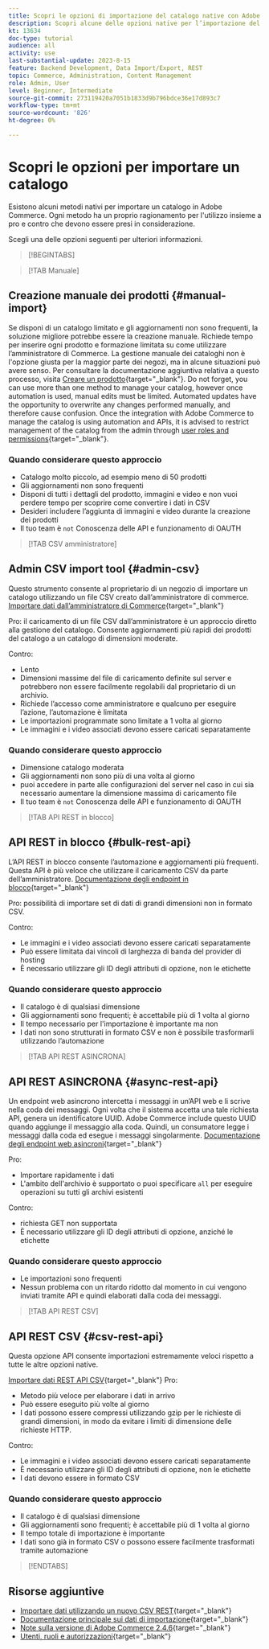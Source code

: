 ```yaml
---
title: Scopri le opzioni di importazione del catalogo native con Adobe Commerce
description: Scopri alcune delle opzioni native per l’importazione del catalogo nel tuo store Adobe Commerce.
kt: 13634
doc-type: tutorial
audience: all
activity: use
last-substantial-update: 2023-8-15
feature: Backend Development, Data Import/Export, REST
topic: Commerce, Administration, Content Management
role: Admin, User
level: Beginner, Intermediate
source-git-commit: 273119420a7051b1833d9b796bdce36e17d893c7
workflow-type: tm+mt
source-wordcount: '826'
ht-degree: 0%

---
```


# Scopri le opzioni per importare un catalogo

Esistono alcuni metodi nativi per importare un catalogo in Adobe Commerce. Ogni metodo ha un proprio ragionamento per l&#39;utilizzo insieme a pro e contro che devono essere presi in considerazione.

Scegli una delle opzioni seguenti per ulteriori informazioni.

>[!BEGINTABS]

>[!TAB Manuale]

## Creazione manuale dei prodotti {#manual-import}

Se disponi di un catalogo limitato e gli aggiornamenti non sono frequenti, la soluzione migliore potrebbe essere la creazione manuale. Richiede tempo per inserire ogni prodotto e formazione limitata su come utilizzare l’amministratore di Commerce. La gestione manuale dei cataloghi non è l&#39;opzione giusta per la maggior parte dei negozi, ma in alcune situazioni può avere senso. Per consultare la documentazione aggiuntiva relativa a questo processo, visita [Creare un prodotto](https://experienceleague.adobe.com/docs/commerce-admin/catalog/products/product-create.html){target="_blank"}. Do not forget, you can use more than one method to manage your catalog, however once automation is used, manual edits must be limited. Automated updates have the opportunity to overwrite any changes performed manually, and therefore cause confusion. Once the integration with Adobe Commerce to manage the catalog is using automation and APIs, it is advised to restrict management of the catalog from the admin through [user roles and permissions](https://experienceleague.adobe.com/docs/commerce-admin/systems/user-accounts/permissions-user-roles.html){target="_blank"}.



### Quando considerare questo approccio

- Catalogo molto piccolo, ad esempio meno di 50 prodotti
- Gli aggiornamenti non sono frequenti
- Disponi di tutti i dettagli del prodotto, immagini e video e non vuoi perdere tempo per scoprire come convertire i dati in CSV
- Desideri includere l’aggiunta di immagini e video durante la creazione dei prodotti
- Il tuo team è `not` Conoscenza delle API e funzionamento di OAUTH



>[!TAB CSV amministratore]

## Admin CSV import tool {#admin-csv}

Questo strumento consente al proprietario di un negozio di importare un catalogo utilizzando un file CSV creato dall’amministratore di commerce.
[Importare dati dall’amministratore di Commerce](https://experienceleague.adobe.com/docs/commerce-admin/systems/data-transfer/import/data-import.html){target="_blank"}

Pro: il caricamento di un file CSV dall’amministratore è un approccio diretto alla gestione del catalogo. Consente aggiornamenti più rapidi dei prodotti del catalogo a un catalogo di dimensioni moderate.

Contro:

- Lento
- Dimensioni massime del file di caricamento definite sul server e potrebbero non essere facilmente regolabili dal proprietario di un archivio.
- Richiede l’accesso come amministratore e qualcuno per eseguire l’azione, l’automazione è limitata
- Le importazioni programmate sono limitate a 1 volta al giorno
- Le immagini e i video associati devono essere caricati separatamente



### Quando considerare questo approccio

- Dimensione catalogo moderata
- Gli aggiornamenti non sono più di una volta al giorno
- puoi accedere in parte alle configurazioni del server nel caso in cui sia necessario aumentare la dimensione massima di caricamento file
- Il tuo team è `not` Conoscenza delle API e funzionamento di OAUTH



>[!TAB API REST in blocco]

## API REST in blocco {#bulk-rest-api}

L’API REST in blocco consente l’automazione e aggiornamenti più frequenti. Questa API è più veloce che utilizzare il caricamento CSV da parte dell’amministratore.
[Documentazione degli endpoint in blocco](https://developer.adobe.com/commerce/webapi/rest/use-rest/bulk-endpoints/){target="_blank"}

Pro: possibilità di importare set di dati di grandi dimensioni non in formato CSV.

Contro:

- Le immagini e i video associati devono essere caricati separatamente
- Può essere limitata dai vincoli di larghezza di banda del provider di hosting
- È necessario utilizzare gli ID degli attributi di opzione, non le etichette



### Quando considerare questo approccio

- Il catalogo è di qualsiasi dimensione
- Gli aggiornamenti sono frequenti; è accettabile più di 1 volta al giorno
- Il tempo necessario per l&#39;importazione è importante ma non
- I dati non sono strutturati in formato CSV e non è possibile trasformarli utilizzando l’automazione



>[!TAB API REST ASINCRONA]

## API REST ASINCRONA {#async-rest-api}

Un endpoint web asincrono intercetta i messaggi in un’API web e li scrive nella coda dei messaggi. Ogni volta che il sistema accetta una tale richiesta API, genera un identificatore UUID. Adobe Commerce include questo UUID quando aggiunge il messaggio alla coda. Quindi, un consumatore legge i messaggi dalla coda ed esegue i messaggi singolarmente.
[Documentazione degli endpoint web asincroni](https://developer.adobe.com/commerce/webapi/rest/use-rest/asynchronous-web-endpoints/){target="_blank"}

Pro:

- Importare rapidamente i dati
- L&#39;ambito dell&#39;archivio è supportato o puoi specificare `all` per eseguire operazioni su tutti gli archivi esistenti

Contro:

- richiesta GET non supportata
- È necessario utilizzare gli ID degli attributi di opzione, anziché le etichette


### Quando considerare questo approccio

- Le importazioni sono frequenti
- Nessun problema con un ritardo ridotto dal momento in cui vengono inviati tramite API e quindi elaborati dalla coda dei messaggi.



>[!TAB API REST CSV]

## API REST CSV {#csv-rest-api}

Questa opzione API consente importazioni estremamente veloci rispetto a tutte le altre opzioni native.

[Importare dati REST API CSV](https://developer.adobe.com/commerce/webapi/rest/modules/import/){target="_blank"}
Pro:

- Metodo più veloce per elaborare i dati in arrivo
- Può essere eseguito più volte al giorno
- I dati possono essere compressi utilizzando gzip per le richieste di grandi dimensioni, in modo da evitare i limiti di dimensione delle richieste HTTP.

Contro:

- Le immagini e i video associati devono essere caricati separatamente
- È necessario utilizzare gli ID degli attributi di opzione, non le etichette
- I dati devono essere in formato CSV

### Quando considerare questo approccio

- Il catalogo è di qualsiasi dimensione
- Gli aggiornamenti sono frequenti; è accettabile più di 1 volta al giorno
- Il tempo totale di importazione è importante
- I dati sono già in formato CSV o possono essere facilmente trasformati tramite automazione



>[!ENDTABS]

## Risorse aggiuntive

- [Importare dati utilizzando un nuovo CSV REST](https://developer.adobe.com/commerce/webapi/rest/modules/import/){target="_blank"}
- [Documentazione principale sui dati di importazione](https://experienceleague.adobe.com/docs/commerce-admin/systems/data-transfer/import/data-import.html){target="_blank"}
- [Note sulla versione di Adobe Commerce 2.4.6](https://experienceleague.adobe.com/docs/commerce-operations/release/notes/adobe-commerce/2-4-6.html){target="_blank"}
- [Utenti, ruoli e autorizzazioni](../site-management/users-roles-permissions.md){target="_blank"}
